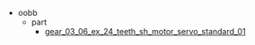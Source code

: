 * oobb
  * part
    * [gear_03_06_ex_24_teeth_sh_motor_servo_standard_01](oobb/part/gear_03_06_ex_24_teeth_sh_motor_servo_standard_01)
